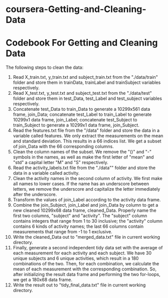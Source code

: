 coursera-Getting-and-Cleaning-Data
==================================
Codebook For Getting and Cleaning Data
=======================================
  The following steps to clean the data:
  1.  Read X_train.txt, y_train.txt and subject_train.txt from the "./data/train" folder and store them in trainData, trainLabel and trainSubject variables respectively.
  2.  Read X_test.txt, y_test.txt and subject_test.txt from the "./data/test" folder and store them in test_Data, test_Label and test_subject variables respectively.
  3.  Concatenate test_Data to train_Data to generate a 10299x561 data frame, join_Data; concatenate test_Label to train_Label to generate 10299x1 data frame, join_Label; concatenate test_Subject to train_Subject to generate a 10299x1 data frame, join_Subject.
  4.  Read the features.txt file from the "/data" folder and store the data in a variable called features. We only extract the measurements on the mean and standard deviation. This results in a 66 indices list. We get a subset of join_Data with the 66 corresponding columns.
  5.  Clean the column names of the subset. We remove the "()" and "-" symbols in the names, as well as make the first letter of "mean" and "std" a capital letter "M" and "S" respectively.
  6.  Read the activity_labels.txt file from the "./data"" folder and store the data in a variable called activity.
  7.  Clean the activity names in the second column of activity. We first make all names to lower cases. If the name has an underscore   between letters, we remove the underscore and capitalize the letter immediately after the underscore.
  8.  Transform the values of join_Label according to the activity data frame.
  9.  Combine the join_Subject, join_Label and join_Data by column to get a new cleaned 10299x68 data frame, cleaned_Data. Properly name the  first two columns, "subject" and "activity". The "subject" column contains integers that range from 1 to 30 inclusive; the "activity" column contains 6 kinds of activity names; the last 66 columns contain measurements that range from -1 to 1 exclusive.
  10.  Write the cleaned_Data out to "merged_data.txt" file in current working directory.
  11.  Finally, generate a second independent tidy data set with the average of each measurement for each activity and each subject. We have 30 unique subjects and 6 unique activities, which result in a 180 combinations of the two. Then, for each combination, we calculate the mean of each measurement with the corresponding combination. So, after initializing the result data frame and performing the two for-loops, we get a 180x68 data frame.
  12.  Write the result out to "tidy_final_data.txt" file in current working directory.

